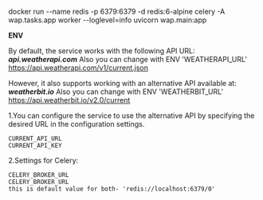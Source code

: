 
docker run --name redis -p 6379:6379 -d redis:6-alpine
celery -A wap.tasks.app worker --loglevel=info
uvicorn wap.main:app


**ENV**

By default, the service works with the following API URL:
***api.weatherapi.com*** Also you can change with ENV 'WEATHERAPI_URL'
https://api.weatherapi.com/v1/current.json

However, it also supports working with an alternative API available at:
***weatherbit.io*** Also you can change with ENV 'WEATHERBIT_URL'
https://api.weatherbit.io/v2.0/current

1.You can configure the service to use the alternative API by specifying the desired URL in the configuration settings.

    CURRENT_API_URL
    CURRENT_API_KEY

2.Settings for Celery:

    CELERY_BROKER_URL   
    CELERY_BROKER_URL
    this is default value for both- 'redis://localhost:6379/0'